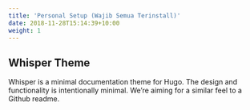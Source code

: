```yaml
---
title: 'Personal Setup (Wajib Semua Terinstall)'
date: 2018-11-28T15:14:39+10:00
weight: 1
---
```


## Whisper Theme

Whisper is a minimal documentation theme for Hugo. The design and functionality is intentionally minimal. We’re aiming for a similar feel to a Github readme.
